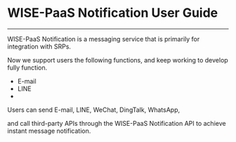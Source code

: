 # WISE-PaaS Notification User Guide

---

WISE-PaaS Notification is a messaging service that is primarily for integration with SRPs. 

Now we support users the following functions, and keep working to develop fully function.

* E-mail
* LINE
* 
Users can send E-mail, LINE, WeChat, DingTalk, WhatsApp, 

and call third-party APIs through the WISE-PaaS Notification API to achieve instant message notification.

